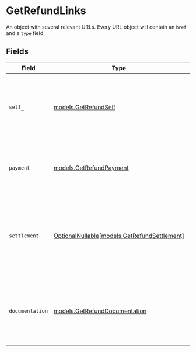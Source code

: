 # GetRefundLinks

An object with several relevant URLs. Every URL object will contain an `href` and a `type` field.


## Fields

| Field                                                                                                                       | Type                                                                                                                        | Required                                                                                                                    | Description                                                                                                                 |
| --------------------------------------------------------------------------------------------------------------------------- | --------------------------------------------------------------------------------------------------------------------------- | --------------------------------------------------------------------------------------------------------------------------- | --------------------------------------------------------------------------------------------------------------------------- |
| `self_`                                                                                                                     | [models.GetRefundSelf](../models/getrefundself.md)                                                                          | :heavy_check_mark:                                                                                                          | In v2 endpoints, URLs are commonly represented as objects with an `href` and `type` field.                                  |
| `payment`                                                                                                                   | [models.GetRefundPayment](../models/getrefundpayment.md)                                                                    | :heavy_check_mark:                                                                                                          | The API resource URL of the [payment](get-payment) that this refund belongs to.                                             |
| `settlement`                                                                                                                | [OptionalNullable[models.GetRefundSettlement]](../models/getrefundsettlement.md)                                            | :heavy_minus_sign:                                                                                                          | The API resource URL of the [settlement](get-settlement) this refund has been settled with. Not present if not<br/>yet settled. |
| `documentation`                                                                                                             | [models.GetRefundDocumentation](../models/getrefunddocumentation.md)                                                        | :heavy_check_mark:                                                                                                          | In v2 endpoints, URLs are commonly represented as objects with an `href` and `type` field.                                  |